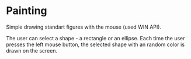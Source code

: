 # Painting

 Simple drawing standart figures with the mouse (used WIN API).
 
 The user can select a shape - a rectangle or an ellipse. Each time the user presses the left mouse button, the selected shape with an random color is drawn on the screen.

